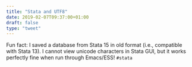 ```yaml
---
title: "Stata and UTF8"
date: 2019-02-07T09:37:00+01:00
draft: false
type: "tweet"
---
```


Fun fact: I saved a database from Stata 15 in old format (i.e., compatible with
Stata 13). I cannot view unicode characters in Stata GUI, but it works perfectly
fine when run through Emacs/ESS! `#stata`
